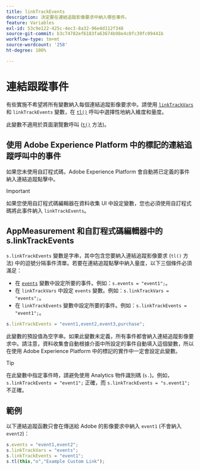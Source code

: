 ```yaml
---
title: linkTrackEvents
description: 決定要在連結追蹤影像要求中納入哪些事件。
feature: Variables
exl-id: 53c9e122-425c-4ec3-8a32-96e4d112f348
source-git-commit: b3c74782ef6183fa63674b98e4c0fc39fc09441b
workflow-type: tm+mt
source-wordcount: '258'
ht-degree: 100%

---
```


# 連結跟蹤事件

有些實施不希望將所有變數納入每個連結追蹤影像要求中。請使用 [`linkTrackVars`](linktrackvars.md) 和 `linkTrackEvents` 變數，在 [`tl()`](../functions/tl-method.md) 呼叫中選擇性地納入維度和量度。

此變數不適用於頁面瀏覽數呼叫 ([`t()`](../functions/t-method.md) 方法)。

## 使用 Adobe Experience Platform 中的標記的連結追蹤呼叫中的事件

如果您未使用自訂程式碼，Adobe Experience Platform 會自動將已定義的事件納入連結追蹤點擊中。

>[!IMPORTANT]
>
>如果您使用自訂程式碼編輯器在資料收集 UI 中設定變數，您也必須使用自訂程式碼將此事件納入 `linkTrackEvents`。

## AppMeasurement 和自訂程式碼編輯器中的 s.linkTrackEvents

`s.linkTrackEvents` 變數是字串，其中包含您要納入連結追蹤影像要求 (`tl()` 方法) 中的逗號分隔事件清單。若要在連結追蹤點擊中納入量度，以下三個條件必須滿足：

* 在 [`events`](../page-vars/events/events-overview.md) 變數中設定所要的事件。例如：`s.events = "event1";`。
* 在 `linkTrackVars` 中設定 `events` 變數。例如：`s.linkTrackVars = "events";`。
* 在 `linkTrackEvents` 變數中設定所要的事件。例如：`s.linkTrackEvents = "event1";`。

```js
s.linkTrackEvents = "event1,event2,event3,purchase";
```

此變數的預設值為空字串。如果此變數未定義，所有事件都會納入連結追蹤影像要求中。請注意，資料收集會自動根據介面中所設定的事件自動填入這個變數，所以在使用 Adobe Experience Platform 中的標記的實作中一定會設定此變數。

>[!TIP]
>
>在此變數中指定事件時，請避免使用 Analytics 物件識別碼 (`s.`)。例如，`s.linkTrackEvents = "event1";` 正確，而 `s.linkTrackEvents = "s.event1";` 不正確。

## 範例

以下連結追蹤函數只會在傳送給 Adobe 的影像要求中納入 `event1` (不會納入 `event2`)：

```js
s.events = "event1,event2";
s.linkTrackVars = "events";
s.linkTrackEvents = "event1";
s.tl(this,"o","Example Custom Link");
```
